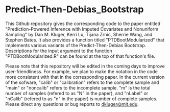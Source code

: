 # Predict-Then-Debias_Bootstrap

This Github repository gives the corresponding code to the paper entitled "Prediction-Powered Inference with Imputed Covariates and Nonuniform Sampling" by Dan M. Kluger, Kerri Lu, Tijana Zrnic, Sherrie Wang, and Stephen Bates. It also provides a function titled "PTDBootModularized" that implements various variants of the Predict-Then-Debias Bootstrap. Descriptions for the input argument to the function "PTDBootModularized.R" can be found at the top of that function's file.

Please note that this repository will be edited in the coming days to improve user-friendliness. For example, we plan to make the notation in the code more consistent with that in the corresponding paper. In the current version of the sofware, "calib" or "calibration" refers to the complete sample and "main" or "noncalib" refers to the incomplete sample. "m" is the total number of samples (refered to as "N" in the paper), and "nLabel" or "nCalib" (refered to as "n" in the paper) is number of complete samples. Please direct any questions or bug reports to dkluger@mit.edu. 
